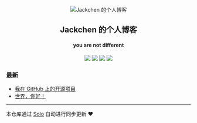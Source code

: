 <p align="center"><img alt="Jackchen 的个人博客" src="https://static.b3log.org/images/brand/solo-32.png"></p><h2 align="center">
Jackchen 的个人博客
</h2>

<h4 align="center">you are not different</h4>
<p align="center"><a title="Jackchen 的个人博客" target="_blank" href="https://github.com/JackBrucechen/solo-blog"><img src="https://img.shields.io/github/last-commit/JackBrucechen/solo-blog.svg?style=flat-square&color=FF9900"></a>
<a title="GitHub repo size in bytes" target="_blank" href="https://github.com/JackBrucechen/solo-blog"><img src="https://img.shields.io/github/repo-size/JackBrucechen/solo-blog.svg?style=flat-square"></a>
<a title="Solo Version" target="_blank" href="https://github.com/b3log/solo/releases"><img src="https://img.shields.io/badge/solo-3.6.3-f1e05a.svg?style=flat-square&color=blueviolet"></a>
<a title="Hits" target="_blank" href="https://github.com/b3log/hits"><img src="https://hits.b3log.org/JackBrucechen/solo-blog.svg"></a></p>

### 最新

* [我在 GitHub 上的开源项目](http://jackchen.xyz/my-github-repos)
* [世界，你好！](http://jackchen.xyz/hello-solo)



---

本仓库通过 [Solo](https://github.com/b3log/solo) 自动进行同步更新 ❤️ 
